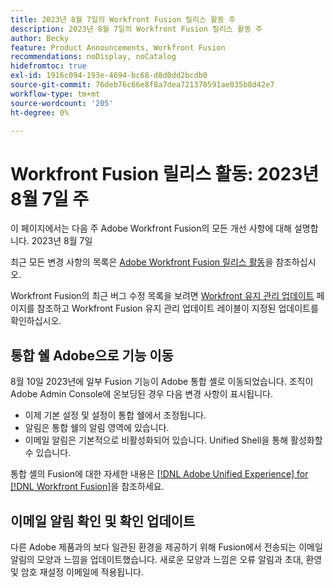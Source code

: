 ```yaml
---
title: 2023년 8월 7일의 Workfront Fusion 릴리스 활동 주
description: 2023년 8월 7일의 Workfront Fusion 릴리스 활동 주
author: Becky
feature: Product Announcements, Workfront Fusion
recommendations: noDisplay, noCatalog
hidefromtoc: true
exl-id: 1916c094-193e-4694-bc68-d8d0dd2bcdb0
source-git-commit: 76deb76c66e8f8a7dea721378591ae035b8d42e7
workflow-type: tm+mt
source-wordcount: '205'
ht-degree: 0%

---
```


# Workfront Fusion 릴리스 활동: 2023년 8월 7일 주

이 페이지에서는 다음 주 Adobe Workfront Fusion의 모든 개선 사항에 대해 설명합니다.
2023년 8월 7일

최근 모든 변경 사항의 목록은 [Adobe Workfront Fusion 릴리스 활동](../../../product-announcements/product-releases/fusion-release-activity/fusion-release-activity.md)을 참조하십시오.

Workfront Fusion의 최근 버그 수정 목록을 보려면 [Workfront 유지 관리 업데이트](https://experienceleague.adobe.com/docs/workfront-known-issues/releases/current-updates.html) 페이지를 참조하고 Workfront Fusion 유지 관리 업데이트 레이블이 지정된 업데이트를 확인하십시오.

## 통합 쉘 Adobe으로 기능 이동

8월 10일 2023년에 일부 Fusion 기능이 Adobe 통합 셸로 이동되었습니다. 조직이 Adobe Admin Console에 온보딩된 경우 다음 변경 사항이 표시됩니다.

* 이제 기본 설정 및 설정이 통합 쉘에서 조정됩니다.
* 알림은 통합 쉘의 알림 영역에 있습니다.
* 이메일 알림은 기본적으로 비활성화되어 있습니다. Unified Shell을 통해 활성화할 수 있습니다.

통합 셸의 Fusion에 대한 자세한 내용은 [[!DNL Adobe Unified Experience] for [!DNL Workfront Fusion]](/help/quicksilver/workfront-fusion/fusion-in-admin-console/fusion-unified-experience.md)을 참조하세요.


## 이메일 알림 확인 및 확인 업데이트

다른 Adobe 제품과의 보다 일관된 환경을 제공하기 위해 Fusion에서 전송되는 이메일 알림의 모양과 느낌을 업데이트했습니다. 새로운 모양과 느낌은 오류 알림과 초대, 환영 및 암호 재설정 이메일에 적용됩니다.
